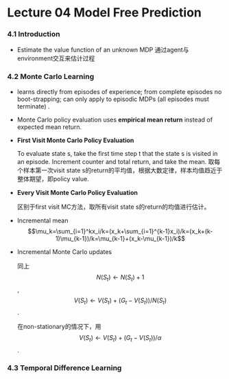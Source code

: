 # Lecture 04 Model Free Prediction

### 4.1 Introduction

* Estimate the value function of an unknown MDP 通过agent与environment交互来估计过程

### 4.2 Monte Carlo Learning

* learns directly from episodes of experience; from complete episodes no boot-strapping; can only apply to episodic MDPs \(all episodes must terminate\) .
* Monte Carlo policy evaluation uses **empirical mean return** instead of expected mean return.
* **First Visit Monte Carlo Policy Evaluation**

  To evaluate state s, take the first time step t that the state s is visited in an episode. Increment counter and total return, and take the mean. 取每个样本第一次visit state s的return的平均值，根据大数定律，样本均值趋近于整体期望，即policy value.

* **Every Visit Monte Carlo Policy Evaluation**

  区别于first visit MC方法，取所有visit state s的return的均值进行估计。

* Incremental mean$$\mu_k=\sum_{i=1}^kx_i/k=(x_k+\sum_{i=1}^{k-1}x_i)/k=(x_k+(k-1)\mu_{k-1})/k=\mu_{k-1}+(x_k-\mu_{k-1})/k$$ 
* Incremental Monte Carlo updates

  同上$$N(S_t) \leftarrow N(S_t)+1$$ ,$$V(S_t) \leftarrow V(S_t)+(G_t-V(S_t))/N(S_t)$$.

  在non-stationary的情况下，用$$V(S_t) \leftarrow V(S_t)+(G_t-V(S_t))/\alpha$$ .

### 4.3 Temporal Difference Learning





